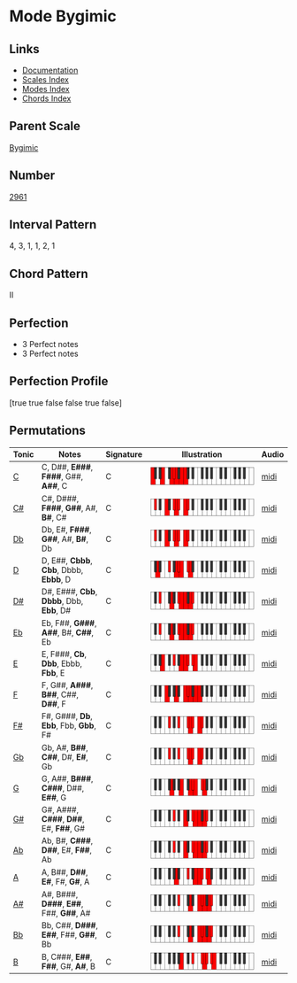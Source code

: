 # Mode Bygimic

## Links

- [Documentation](index.md)
- [Scales Index](Scales.md)
- [Modes Index](Modes.md)
- [Chords Index](Chords.md)

## Parent Scale

[Bygimic](ScaleBygimic.md)

## Number

[2961](https://ianring.com/musictheory/scales/2961)

## Interval Pattern

4, 3, 1, 1, 2, 1

## Chord Pattern

II

## Perfection

- 3 Perfect notes
- 3 Perfect notes

## Perfection Profile

[true true false false true false]

## Permutations

| Tonic | Notes | Signature | Illustration | Audio |
|-------|-------|-----------|--------------|-------|
| [C](ModeCNaturalBygimic.md) | C, D##, **E###**, **F###**, G##, **A##**, C | C | ![CNaturalBygimic](ModeCNaturalBygimic.png) | [midi](https://github.com/edipermadi/music/blob/main/docs/ModeCNaturalBygimic.mid?raw=true) |
| [C#](ModeCSharpBygimic.md) | C#, D###, **F###**, **G##**, A#, **B#**, C# | C | ![CSharpBygimic](ModeCSharpBygimic.png) | [midi](https://github.com/edipermadi/music/blob/main/docs/ModeCSharpBygimic.mid?raw=true) |
| [Db](ModeDFlatBygimic.md) | Db, E#, **F###**, **G##**, A#, **B#**, Db | C | ![DFlatBygimic](ModeDFlatBygimic.png) | [midi](https://github.com/edipermadi/music/blob/main/docs/ModeDFlatBygimic.mid?raw=true) |
| [D](ModeDNaturalBygimic.md) | D, E##, **Cbbb**, **Cbb**, Dbbb, **Ebbb**, D | C | ![DNaturalBygimic](ModeDNaturalBygimic.png) | [midi](https://github.com/edipermadi/music/blob/main/docs/ModeDNaturalBygimic.mid?raw=true) |
| [D#](ModeDSharpBygimic.md) | D#, E###, **Cbb**, **Dbbb**, Dbb, **Ebb**, D# | C | ![DSharpBygimic](ModeDSharpBygimic.png) | [midi](https://github.com/edipermadi/music/blob/main/docs/ModeDSharpBygimic.mid?raw=true) |
| [Eb](ModeEFlatBygimic.md) | Eb, F##, **G###**, **A##**, B#, **C##**, Eb | C | ![EFlatBygimic](ModeEFlatBygimic.png) | [midi](https://github.com/edipermadi/music/blob/main/docs/ModeEFlatBygimic.mid?raw=true) |
| [E](ModeENaturalBygimic.md) | E, F###, **Cb**, **Dbb**, Ebbb, **Fbb**, E | C | ![ENaturalBygimic](ModeENaturalBygimic.png) | [midi](https://github.com/edipermadi/music/blob/main/docs/ModeENaturalBygimic.mid?raw=true) |
| [F](ModeFNaturalBygimic.md) | F, G##, **A###**, **B##**, C##, **D##**, F | C | ![FNaturalBygimic](ModeFNaturalBygimic.png) | [midi](https://github.com/edipermadi/music/blob/main/docs/ModeFNaturalBygimic.mid?raw=true) |
| [F#](ModeFSharpBygimic.md) | F#, G###, **Db**, **Ebb**, Fbb, **Gbb**, F# | C | ![FSharpBygimic](ModeFSharpBygimic.png) | [midi](https://github.com/edipermadi/music/blob/main/docs/ModeFSharpBygimic.mid?raw=true) |
| [Gb](ModeGFlatBygimic.md) | Gb, A#, **B##**, **C##**, D#, **E#**, Gb | C | ![GFlatBygimic](ModeGFlatBygimic.png) | [midi](https://github.com/edipermadi/music/blob/main/docs/ModeGFlatBygimic.mid?raw=true) |
| [G](ModeGNaturalBygimic.md) | G, A##, **B###**, **C###**, D##, **E##**, G | C | ![GNaturalBygimic](ModeGNaturalBygimic.png) | [midi](https://github.com/edipermadi/music/blob/main/docs/ModeGNaturalBygimic.mid?raw=true) |
| [G#](ModeGSharpBygimic.md) | G#, A###, **C###**, **D##**, E#, **F##**, G# | C | ![GSharpBygimic](ModeGSharpBygimic.png) | [midi](https://github.com/edipermadi/music/blob/main/docs/ModeGSharpBygimic.mid?raw=true) |
| [Ab](ModeAFlatBygimic.md) | Ab, B#, **C###**, **D##**, E#, **F##**, Ab | C | ![AFlatBygimic](ModeAFlatBygimic.png) | [midi](https://github.com/edipermadi/music/blob/main/docs/ModeAFlatBygimic.mid?raw=true) |
| [A](ModeANaturalBygimic.md) | A, B##, **D##**, **E#**, F#, **G#**, A | C | ![ANaturalBygimic](ModeANaturalBygimic.png) | [midi](https://github.com/edipermadi/music/blob/main/docs/ModeANaturalBygimic.mid?raw=true) |
| [A#](ModeASharpBygimic.md) | A#, B###, **D###**, **E##**, F##, **G##**, A# | C | ![ASharpBygimic](ModeASharpBygimic.png) | [midi](https://github.com/edipermadi/music/blob/main/docs/ModeASharpBygimic.mid?raw=true) |
| [Bb](ModeBFlatBygimic.md) | Bb, C##, **D###**, **E##**, F##, **G##**, Bb | C | ![BFlatBygimic](ModeBFlatBygimic.png) | [midi](https://github.com/edipermadi/music/blob/main/docs/ModeBFlatBygimic.mid?raw=true) |
| [B](ModeBNaturalBygimic.md) | B, C###, **E##**, **F##**, G#, **A#**, B | C | ![BNaturalBygimic](ModeBNaturalBygimic.png) | [midi](https://github.com/edipermadi/music/blob/main/docs/ModeBNaturalBygimic.mid?raw=true) |
